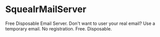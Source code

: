 SquealrMailServer
=================

Free Disposable Email Server. Don't want to user your real email? Use a temporary email. No registration. Free. Disposable.

<!-- docker run --add-host localhost:185.125.109.124 --publish 5000:5000 --rm samueltallet/mongodb-php-gui
db.addUser('admin','Test123!');


mongodb://user:pass@host:port/db
mongodb://admin:Test123!@185.125.109.124:27017/squealr

db.createUser(
  {
    user: "admin",
    pwd: "Test123!",
    roles: [ { role: "readWrite", db: "squealr" } ]
  }
)

gogu@mailblanao.space -->